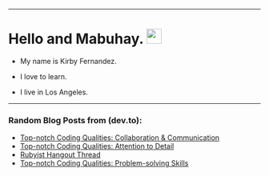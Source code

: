 
<img src="https://komarev.com/ghpvc/?username=kirbygit&style=flat-square&color=blue" alt=""/>

---
<h1>
  Hello and Mabuhay.
  <img src="https://media.giphy.com/media/hvRJCLFzcasrR4ia7z/giphy.gif" width="30px"/>
</h1>

- My name is Kirby Fernandez.

- I love to learn.

- I live in Los Angeles.

---

### Random Blog Posts from (dev.to):
<!-- BLOG-POST-LIST:START -->
- [Top-notch Coding Qualities: Collaboration &amp; Communication](https://dev.to/codenewbieteam/top-notch-coding-qualities-collaboration-communication-38l3)
- [Top-notch Coding Qualities: Attention to Detail](https://dev.to/codenewbieteam/top-notch-coding-qualities-attention-to-detail-3fmg)
- [Rubyist Hangout Thread](https://dev.to/ben/rubyist-hangout-thread-1hn1)
- [Top-notch Coding Qualities: Problem-solving Skills](https://dev.to/codenewbieteam/top-notch-coding-qualities-problem-solving-skills-2m25)
<!-- BLOG-POST-LIST:END -->
